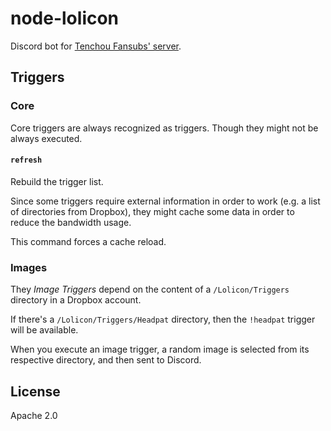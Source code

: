 # node-lolicon

Discord bot for [Tenchou Fansubs' server](https://discord.gg/0nQQiDIRoCVmneeM).

## Triggers

### Core

Core triggers are always recognized as triggers. Though they might not be
always executed.

#### `refresh`

Rebuild the trigger list.

Since some triggers require external information in order to work
(e.g. a list of directories from Dropbox), they might cache some
data in order to reduce the bandwidth usage.

This command forces a cache reload.

### Images

They *Image Triggers* depend on the content of a `/Lolicon/Triggers`
directory in a Dropbox account.

If there's a `/Lolicon/Triggers/Headpat` directory, then the `!headpat`
trigger will be available.

When you execute an image trigger, a random image is selected from its
respective directory, and then sent to Discord.

## License

Apache 2.0
